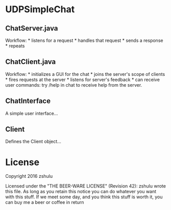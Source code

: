 # UDPSimpleChat

## ChatServer.java
Workflow:
	* listens for a request
	* handles that request
	* sends a response
	* repeats

## ChatClient.java
Workflow:
	* initializes a GUI for the chat
	* joins the server's scope of clients
	* fires requests at the server
	* listens for server's feedback
	* can receive user commands: try /help in chat 
			to receive help from the server.

## ChatInterface
A simple user interface...

## Client
Defines the Client object...

# License
Copyright 2016 zshulu

Licensed under the "THE BEER-WARE LICENSE" (Revision 42):
zshulu wrote this file. As long as you retain this notice you
can do whatever you want with this stuff. If we meet some day, and you think
this stuff is worth it, you can buy me a beer or coffee in return
